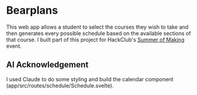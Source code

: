 # Bearplans

This web app allows a student to select the courses they wish to take and then generates every possible schedule based on the available sections of that course. I built part of this project for HackClub's [Summer of Making](https://summer.hackclub.com) event.

## AI Acknowledgement

I used Claude to do some styling and build the calendar component (app/src/routes/schedule/Schedule.svelte).